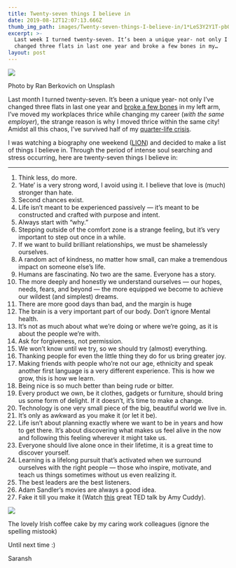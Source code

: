 ```yaml
---
title: Twenty-seven things I believe in
date: 2019-08-12T12:07:13.666Z
thumb_img_path: images/Twenty-seven-things-I-believe-in/1*LeS3Y2Y1T-pbQ8cOjuieAg.jpeg
excerpt: >-
  Last week I turned twenty-seven. It’s been a unique year- not only I’ve
  changed three flats in last one year and broke a few bones in my…
layout: post
---
```

![](/images/Twenty-seven-things-I-believe-in/1*LeS3Y2Y1T-pbQ8cOjuieAg.jpeg)

<figcaption>Photo by Ran Berkovich on&nbsp;Unsplash</figcaption>

Last month I turned twenty-seven. It’s been a unique year- not only I’ve changed three flats in last one year and [broke a few bones](https://twitter.com/SaranshVAgarwal/status/1111975443182161920) in my left arm, I’ve moved my workplaces thrice while changing my career (_with the same employer_), the strange reason is why I moved thrice within the same city! Amidst all this chaos, I’ve survived half of my [quarter-life crisis](https://en.wikipedia.org/wiki/Quarter-life_crisis).

I was watching a biography one weekend ([LION](https://www.imdb.com/title/tt3741834/)) and decided to make a list of things I believe in. Through the period of intense soul searching and stress occurring, here are twenty-seven things I believe in:

- - -

1. Think less, do more.
2. ‘Hate’ is a very strong word, I avoid using it. I believe that love is (much) stronger than hate.
3. Second chances exist.
4. Life isn’t meant to be experienced passively — it’s meant to be constructed and crafted with purpose and intent.
5. Always start with “why.”
6. Stepping outside of the comfort zone is a strange feeling, but it’s very important to step out once in a while.
7. If we want to build brilliant relationships, we must be shamelessly ourselves.
8. A random act of kindness, no matter how small, can make a tremendous impact on someone else’s life.
9. Humans are fascinating. No two are the same. Everyone has a story.
10. The more deeply and honestly we understand ourselves — our hopes, needs, fears, and beyond — the more equipped we become to achieve our wildest (and simplest) dreams.
11. There are more good days than bad, and the margin is huge
12. The brain is a very important part of our body. Don’t ignore Mental health.
13. It’s not as much about what we’re doing or where we’re going, as it is about the people we’re with.
14. Ask for forgiveness, not permission.
15. We won’t know until we try, so we should try (almost) everything.
16. Thanking people for even the little thing they do for us bring greater joy.
17. Making friends with people who’re not our age, ethnicity and speak another first language is a very different experience. This is how we grow, this is how we learn.
18. Being nice is so much better than being rude or bitter.
19. Every product we own, be it clothes, gadgets or furniture, should bring us some form of delight. If it doesn’t, it’s time to make a change.
20. Technology is one very small piece of the big, beautiful world we live in.
21. It’s only as awkward as you make it (or let it be).
22. Life isn’t about planning exactly where we want to be in years and how to get there. It’s about discovering what makes us feel alive in the now and following this feeling wherever it might take us.
23. Everyone should live alone once in their lifetime, it is a great time to discover yourself.
24. Learning is a lifelong pursuit that’s activated when we surround ourselves with the right people — those who inspire, motivate, and teach us things sometimes without us even realizing it.
25. The best leaders are the best listeners.
26. Adam Sandler’s movies are always a good idea.
27. Fake it till you make it (Watch [this](https://youtu.be/RVmMeMcGc0Y) great TED talk by Amy Cuddy).

![](/images/Twenty-seven-things-I-believe-in/0*If_VuKWviY4kwyI-.jpg)

<figcaption>The lovely Irish coffee cake by my caring work colleagues (ignore the spelling&nbsp;mistook)</figcaption>

Until next time :)

Saransh
